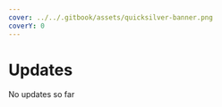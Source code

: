 ```yaml
---
cover: ../../.gitbook/assets/quicksilver-banner.png
coverY: 0
---
```


# Updates

No updates so far
